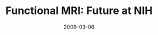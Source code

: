 ---
title: "Functional MRI: Future at NIH"
project_id: 
date: 2006-03-06
conference_id: ""
presenters:
   - peter_bandettini
summary: "<p>GE CRADA talk, GE Medical Systems, Milwaukee</p>"
file: /assets/presentations/T188.ppt
filename: T188.ppt
layout: presentation
---